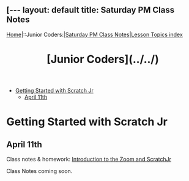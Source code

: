 [---
layout: default
title: Saturday PM Class Notes
---

[Home](../../)|::Junior Coders:|[Saturday PM Class Notes](../saturday_pm)|[Lesson Topics index](../lessons)

<header>
 <h1>
   [Junior Coders](../../)
 </h1>
</header>


* [Getting Started with Scratch Jr](#getting-started-with-scratch-jr)
  * [April 11th](#april-11th)


# Getting Started with Scratch Jr

## April 11th

Class notes & homework: [Introduction to the Zoom and ScratchJr](junior_coders/saturday_pm/a_sat0330pm.md)

Class Notes coming soon.
